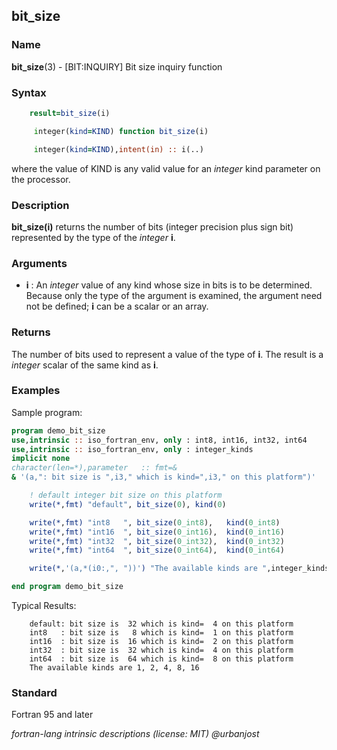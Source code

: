 ## bit_size

### **Name**

**bit_size**(3) - \[BIT:INQUIRY\] Bit size inquiry function

### **Syntax**
```fortran
    result=bit_size(i)
```
```fortran
     integer(kind=KIND) function bit_size(i)

     integer(kind=KIND),intent(in) :: i(..)
```
where the value of KIND is any valid value for an _integer_ kind
parameter on the processor.

### **Description**

**bit_size(i)** returns the number of bits (integer precision plus sign
bit) represented by the type of the _integer_ **i**.

### **Arguments**

- **i**
  : An _integer_ value of any kind whose size in bits is to be determined.
  Because only the type of the argument is examined, the argument need
  not be defined; **i** can be a scalar or an array.

### **Returns**

The number of bits used to represent a value of the type
of __i__.  The result is a _integer_ scalar of the same kind as __i__.

### **Examples**

Sample program:

```fortran
program demo_bit_size
use,intrinsic :: iso_fortran_env, only : int8, int16, int32, int64
use,intrinsic :: iso_fortran_env, only : integer_kinds
implicit none
character(len=*),parameter   :: fmt=&
& '(a,": bit size is ",i3," which is kind=",i3," on this platform")'

    ! default integer bit size on this platform
    write(*,fmt) "default", bit_size(0), kind(0)

    write(*,fmt) "int8   ", bit_size(0_int8),   kind(0_int8)
    write(*,fmt) "int16  ", bit_size(0_int16),  kind(0_int16)
    write(*,fmt) "int32  ", bit_size(0_int32),  kind(0_int32)
    write(*,fmt) "int64  ", bit_size(0_int64),  kind(0_int64)

    write(*,'(a,*(i0:,", "))') "The available kinds are ",integer_kinds

end program demo_bit_size
```
Typical Results:
```text
    default: bit size is  32 which is kind=  4 on this platform
    int8   : bit size is   8 which is kind=  1 on this platform
    int16  : bit size is  16 which is kind=  2 on this platform
    int32  : bit size is  32 which is kind=  4 on this platform
    int64  : bit size is  64 which is kind=  8 on this platform
    The available kinds are 1, 2, 4, 8, 16
```
### **Standard**

Fortran 95 and later

 _fortran-lang intrinsic descriptions (license: MIT) \@urbanjost_
